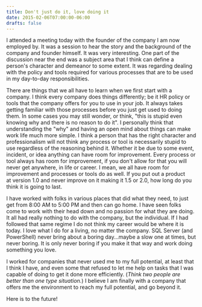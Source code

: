 ```yaml
---
title: Don't just do it, love doing it
date: 2015-02-06T07:00:00-06:00
drafts: false
---
```


I attended a meeting today with the founder of the company I am now employed by. It was a session to hear the story and the background of the company and founder himself. It was very interesting. One part of the discussion near the end was a subject area that I think can define a person's character and demeanor to some extent. It was regarding dealing with the policy and tools required for various processes that are to be used in my day-to-day responsibilities.

There are things that we all have to learn when we first start with a company. I think every company does things differently; be it HR policy or tools that the company offers for you to use in your job. It always takes getting familiar with those processes before you just get used to doing them. In some cases you may still wonder, or think, "this is stupid even knowing why and there is no reason to do it". I personally think that understanding the "why" and having an open mind about things can make work life much more simple. I think a person that has the right character and professionalism will not think any process or tool is necessarily stupid to use regardless of the reasoning behind it. Whether it be due to some event, incident, or idea anything can have room for improvement. Every process or tool always has room for improvement, if you don't allow for that you will never get anywhere, in life or career. I mean, we all have room for improvement and processes or tools do as well. If you put out a product at version 1.0 and never improve on it making it 1.5 or 2.0, how long do you think it is going to last.

I have worked with folks in various places that did what they need, to just get from 8:00 AM to 5:00 PM and then can go home. I have seen folks come to work with their head down and no passion for what they are doing. It all had really nothing to do with the company, but the individual. If I had followed that same regime I do not think my career would be where it is today. I love what I do for a living, no matter the company. SQL Server (and PowerShell) never bring about a boring day...maybe a slow one at times, but never boring. It is only never boring if you make it that way and work doing something you love.

I worked for companies that never used me to my full potential, at least that I think I have, and even some that refused to let me help on tasks that I was capable of doing to get it done more efficiently. (_Think two people are better than one type situation._) I believe I am finally with a company that offers me the environment to reach my full potential, and go beyond it.

Here is to the future!
